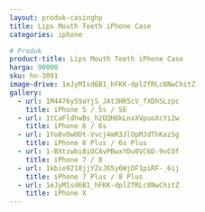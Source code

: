 ```yaml
---
layout: produk-casinghp
title: Lips Mouth Teeth iPhone Case
categories: iphone

# Produk
product-title: Lips Mouth Teeth iPhone Case
harga: 90000
sku: hn-3091
image-drive: 1eJyMIsd6B1_hFKK-dplZfRLc8NwChitZ
gallery:
  - url: 1M4476y59aYjS_JAt3HR5cV_fXDhSLzpc
    title: iPhone 5 / 5s / SE
  - url: 1tCaFldhwBs_h2OQH8kLnxXVpuoXcYi2w
    title: iPhone 6 / 6s
  - url: 1Yo8vOwODt-Vvcj4mR3JlOpMJdThKazSg
    title: iPhone 6 Plus / 6s Plus
  - url: 1-BXtzwbi8iOCAvPBwxYDu0VC6D-9vCOf
    title: iPhone 7 / 8
  - url: 1kbie9210jjYZxJ65y6WjOF1piRF-_6ij
    title: iPhone 7 Plus / 8 Plus
  - url: 1eJyMIsd6B1_hFKK-dplZfRLc8NwChitZ
    title: iPhone X
---
```

